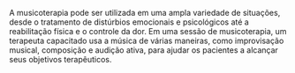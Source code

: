 A musicoterapia pode ser utilizada em uma ampla variedade de situações, desde o tratamento de distúrbios emocionais e psicológicos até a reabilitação física e o controle da dor. Em uma sessão de musicoterapia, um terapeuta capacitado usa a música de várias maneiras, como improvisação musical, composição e audição ativa, para ajudar os pacientes a alcançar seus objetivos terapêuticos.